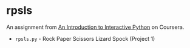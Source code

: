 rpsls
=====


An assignment from [An Introduction to Interactive Python](https://class.coursera.org/interactivepython-005) on Coursera. 


* `rpsls.py` - Rock Paper Scissors Lizard Spock (Project 1)
